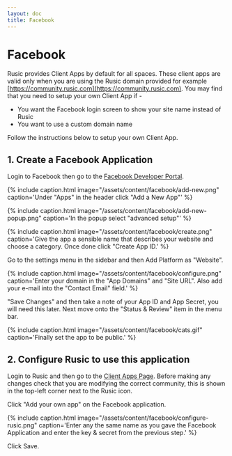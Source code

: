 ```yaml
---
layout: doc
title: Facebook
---
```


# Facebook

Rusic provides Client Apps by default for all spaces. These client apps are valid only when you are using the Rusic domain provided for example [https://community.rusic.com](https://community.rusic.com). You may find that you need to setup your own Client App if -

* You want the Facebook login screen to show your site name instead of Rusic
* You want to use a custom domain name

Follow the instructions below to setup your own Client App.

## 1. Create a Facebook Application

Login to Facebook then go to the [Facebook Developer Portal](https://developers.facebook.com/).

{% include caption.html image="/assets/content/facebook/add-new.png" caption='Under "Apps" in the header click "Add a New App"' %}

{% include caption.html image="/assets/content/facebook/add-new-popup.png" caption='In the popup select "advanced setup"' %}

{% include caption.html image="/assets/content/facebook/create.png" caption='Give the app a sensible name that describes your website and choose a category. Once done click "Create App ID.' %}

Go to the settings menu in the sidebar and then Add Platform as "Website".

{% include caption.html image="/assets/content/facebook/configure.png" caption='Enter your domain in the "App Domains" and "Site URL". Also add your e-mail into the "Contact Email" field.' %}

"Save Changes" and then take a note of your App ID and App Secret, you will need this later. Next move onto the "Status & Review" item in the menu bar.

{% include caption.html image="/assets/content/facebook/cats.gif" caption='Finally set the app to be public.' %}

## 2. Configure Rusic to use this application

Login to Rusic and then go to the [Client Apps Page](https://rusic.com/client-apps). Before making any changes check that you are modifying the correct community, this is shown in the top-left corner next to the Rusic icon.

Click "Add your own app" on the Facebook application.

{% include caption.html image="/assets/content/facebook/configure-rusic.png" caption='Enter any the same name as you gave the Facebook Application and enter the key & secret from the previous step.' %}

Click Save.
